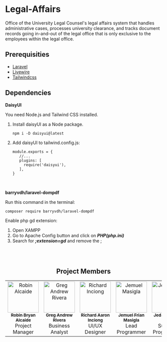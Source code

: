# Legal-Affairs

Office of the University Legal Counsel's legal affairs system that handles administrative cases, processes university clearance, and tracks document records going in-and-out of the legal office that is only exclusive to the employees within the legal office.

## Prerequisities

* [Laravel](https://laravel.com/docs/11.x/installation#creating-a-laravel-project)
* [Livewire](https://livewire.laravel.com/docs/installation)
* [Tailwindcss](https://tailwindcss.com/docs/guides/laravel#vite)

## Dependencies

**DaisyUI**

You need Node.js and Tailwind CSS installed.

1. Install daisyUI as a Node package.
   
   ```shell
   npm i -D daisyui@latest
   ```
3. Add daisyUI to tailwind.config.js:
   
   ```shell
   module.exports = {
      //...
      plugins: [
        require('daisyui'),
      ],
   }
   ```
   
<br>

**barryvdh/laravel-dompdf**

Run this command in the terminal:

```shell
composer require barryvdh/laravel-dompdf
```

Enable php gd extension:

1. Open XAMPP
2. Go to Apache Config button and click on ***PHP(php.ini)***
3. Search for ***;extension=gd*** and remove the ;


<br>
<br>

<h2 align="center" valign="top">Project Members</h2>
<table align="center" valign="top">
  <tbody>
    <tr>
      <td align="center" valign="top" width="20%"><a href="https://github.com/Robbbio">
         <img src="https://avatars.githubusercontent.com/u/95852563?v=4" width="100px;" alt="Robin Alcaide"/>
         <br /><sub><b>Robin Bryan Alcaide</b></sub></a><br />
         <span>Project Manager</span>
      </td>
      <td align="center" valign="top" width="20%"><a href="https://github.com/Vivamusmagna">
         <img src="https://avatars.githubusercontent.com/u/148524793?v=4" width="100px;" alt="Greg Andrew Rivera"/>
         <br /><sub><b>Greg Andrew Rivera</b></sub></a><br />
         <span>Business Analyst</span>
      </td>    
      <td align="center" valign="top" width="20%"><a href="https://github.com/rarninc">
         <img src="https://avatars.githubusercontent.com/u/150262290?v=4" width="100px;" alt="Richard Inciong"/>
         <br /><sub><b>Richard Aaron Inciong</b></sub></a><br />
         <span>UI/UX Designer</span>
      </td>
      <td align="center" valign="top" width="20%"><a href="https://github.com/Friel05">
         <img src="https://avatars.githubusercontent.com/u/150269790?v=4" width="100px;" alt="Jemuel Masigla"/>
         <br /><sub><b>Jemuel Frian Masigla</b></sub></a><br />
         <span>Lead Programmer</span>
      </td>
       <td align="center" valign="top" width="20%"><a href="https://github.com/jldav1d">
         <img src="https://avatars.githubusercontent.com/u/92510338?v=4" width="100px;" alt="Jed David"/>
         <br /><sub><b>Jed Laurence David</b></sub></a><br />
         <span>Support Programmer</span>
      </td>
    </tr>
</tbody>
</table>



